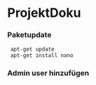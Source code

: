 # ProjektDoku
 ### Paketupdate
     apt-get update
     apt-get install nano

### Admin user hinzufügen
